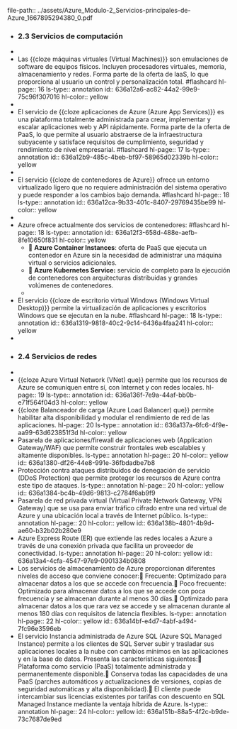 file-path:: ../assets/Azure_Modulo-2_Servicios-principales-de-Azure_1667895294380_0.pdf

- ### 2.3 Servicios de computación
-
- Las {{cloze máquinas virtuales (Virtual Machines)}} son emulaciones de software de equipos físicos. Incluyen procesadores virtuales, memoria, almacenamiento y redes. Forma parte de la oferta de IaaS, lo que proporciona al usuario un control y personalización total. #flashcard
  hl-page:: 16
  ls-type:: annotation
  id:: 636a12a6-ac82-44a2-99e9-75c96f307016
  hl-color:: yellow
-
- El servicio de {{cloze aplicaciones de Azure (Azure App Services)}} es una plataforma totalmente administrada para crear, implementar y escalar aplicaciones web y API rápidamente. Forma parte de la oferta de PaaS, lo que permite al usuario abstraerse de la infraestructura subyacente y satisface requisitos de cumplimiento, seguridad y rendimiento de nivel empresarial. #flashcard
  hl-page:: 17
  ls-type:: annotation
  id:: 636a12b9-485c-4beb-bf97-58965d02339b
  hl-color:: yellow
-
- El servicio {{cloze de contenedores de Azure}} ofrece un entorno virtualizado ligero que no requiere administración del sistema operativo y puede responder a los cambios bajo demanda. #flashcard
  hl-page:: 18
  ls-type:: annotation
  id:: 636a12ca-9b33-401c-8407-29769435be99
  hl-color:: yellow
-
- Azure ofrece actualmente dos servicios de contenedores: #flashcard
  hl-page:: 18
  ls-type:: annotation
  id:: 636a12f3-658d-488e-aefb-8fe10650f831
  hl-color:: yellow
	-  **Azure Container Instances**: oferta de PaaS que ejecuta un contenedor en Azure sin la necesidad de administrar una máquina virtual o servicios adicionales.
	-  **Azure Kubernetes Service:** servicio de completo para la ejecución de contenedores con arquitecturas distribuidas y grandes volúmenes de contenedores.
	-
- El servicio {{cloze de escritorio virtual Windows (Windows Virtual Desktop)}} permite la virtualización de aplicaciones y escritorios Windows que se ejecutan en la nube. #flashcard
  hl-page:: 18
  ls-type:: annotation
  id:: 636a1319-9818-40c2-9c14-6436a4faa241
  hl-color:: yellow
-
- ### 2.4 Servicios de redes
-
- {{cloze Azure Virtual Network (VNet) que}} permite que los recursos de Azure se comuniquen entre sí, con Internet y con redes locales.
  hl-page:: 19
  ls-type:: annotation
  id:: 636a136f-7e9a-44af-bb0b-e71f564f04d3
  hl-color:: yellow
- {{cloze Balanceador de carga (Azure Load Balancer) que}} permite habilitar alta disponibilidad y modular el rendimiento de red de las aplicaciones.
  hl-page:: 20
  ls-type:: annotation
  id:: 636a137a-6fc6-4f9e-aa99-63d623851f3d
  hl-color:: yellow
- Pasarela de aplicaciones/firewall de aplicaciones web (Application Gateway/WAF) que permite construir frontales web escalables y altamente disponibles.
  ls-type:: annotation
  hl-page:: 20
  hl-color:: yellow
  id:: 636a1380-df26-44e8-991e-36fbdadbe7b8
- Protección contra ataques distribuidos de denegación de servicio (DDoS Protection) que permite proteger los recursos de Azure contra este tipo de ataques.
  ls-type:: annotation
  hl-page:: 20
  hl-color:: yellow
  id:: 636a1384-bc4b-49d6-9813-c2784f6ab9f9
- Pasarela de red privada virtual (Virtual Private Network Gateway, VPN Gateway) que se usa para enviar tráfico cifrado entre una red virtual de Azure y una ubicación local a través de Internet público.
  ls-type:: annotation
  hl-page:: 20
  hl-color:: yellow
  id:: 636a138b-4801-4b9d-ae60-b32b02b280e9
- Azure Express Route (ER) que extiende las redes locales a Azure a través de una conexión privada que facilita un proveedor de conectividad.
  ls-type:: annotation
  hl-page:: 20
  hl-color:: yellow
  id:: 636a13a4-4cfa-4547-97e9-0901334b0808
- Los servicios de almacenamiento de Azure proporcionan diferentes niveles de acceso que conviene conocer: Frecuente: Optimizado para almacenar datos a los que se accede con frecuencia. Poco frecuente: Optimizado para almacenar datos a los que se accede con poca frecuencia y se almacenan durante al menos 30 días. Optimizado para almacenar datos a los que rara vez se accede y se almacenan durante al menos 180 días con requisitos de latencia flexibles.
  ls-type:: annotation
  hl-page:: 22
  hl-color:: yellow
  id:: 636a14bf-e4d7-4abf-a494-7fc96e3596eb
- El servicio Instancia administrada de Azure SQL (Azure SQL Managed Instance) permite a los clientes de SQL Server subir y trasladar sus aplicaciones locales a la nube con cambios mínimos en las aplicaciones y en la base de datos. Presenta las características siguientes: Plataforma como servicio (PaaS) totalmente administrada y permanentemente disponible. Conserva todas las capacidades de una PaaS (parches automáticos y actualizaciones de versiones, copias de seguridad automáticas y alta disponibilidad). El cliente puede intercambiar sus licencias existentes por tarifas con descuento en SQL Managed Instance mediante la ventaja híbrida de Azure.
  ls-type:: annotation
  hl-page:: 24
  hl-color:: yellow
  id:: 636a151b-88a5-4f2c-b9de-73c7687de9ed